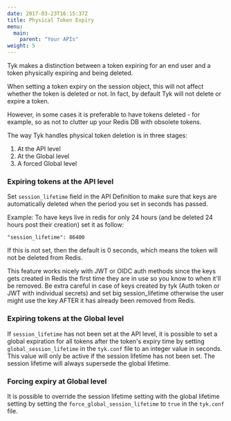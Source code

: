 ```yaml
---
date: 2017-03-23T16:15:37Z
title: Physical Token Expiry
menu:
  main:
    parent: "Your APIs"
weight: 5 
---
```



Tyk makes a distinction between a token expiring for an end user and a token physically expiring and being deleted.

When setting a token expiry on the session object, this will not affect whether the token is deleted or not. In fact, by default Tyk will not delete or expire a token.

However, in some cases it is preferable to have tokens deleted - for example, so as not to clutter up your Redis DB with obsolete tokens.

The way Tyk handles physical token deletion is in three stages:

1.  At the API level
2.  At the Global level
3.  A forced Global level

### Expiring tokens at the API level


Set `session_lifetime` field in the API Definition to make sure that keys are automatically deleted when the period you set in seconds has passed.

Example: To have keys live in redis for only 24 hours (and be deleted 24 hours post their creation) set it as follow:
```{.json}
"session_lifetime": 86400
```
If this is not set, then the default is 0 seconds, which means the token will not be deleted from Redis.

This feature works nicely with JWT or OIDC auth methods since the keys gets created in Redis the first time they are in use so you know to when it'll be removed. Be extra careful in case of keys created by tyk (Auth token or JWT with individual secrets) and set big session_lifetime otherwise the user might use the key AFTER it has already been removed from Redis.

### Expiring tokens at the Global level

If `session_lifetime` has not been set at the API level, it is possible to set a global expiration for all tokens after the token's expiry time by setting `global_session_lifetime` in the `tyk.conf` file to an integer value in seconds. This value will only be active if the session lifetime has not been set. The session lifetime will always supersede the global lifetime.

### Forcing expiry at Global level

It is possible to override the session lifetime setting with the global lifetime setting by setting the `force_global_session_lifetime` to `true` in the `tyk.conf` file.

